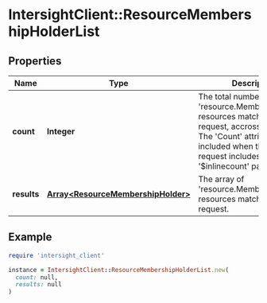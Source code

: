 # IntersightClient::ResourceMembershipHolderList

## Properties

| Name | Type | Description | Notes |
| ---- | ---- | ----------- | ----- |
| **count** | **Integer** | The total number of &#39;resource.MembershipHolder&#39; resources matching the request, accross all pages. The &#39;Count&#39; attribute is included when the HTTP GET request includes the &#39;$inlinecount&#39; parameter. | [optional] |
| **results** | [**Array&lt;ResourceMembershipHolder&gt;**](ResourceMembershipHolder.md) | The array of &#39;resource.MembershipHolder&#39; resources matching the request. | [optional] |

## Example

```ruby
require 'intersight_client'

instance = IntersightClient::ResourceMembershipHolderList.new(
  count: null,
  results: null
)
```

